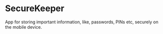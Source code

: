 # SecureKeeper
App for storing important information, like, passwords, PINs etc, securely on the mobile device.
